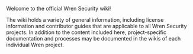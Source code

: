 Welcome to the official Wren Security wiki!

The wiki holds a variety of general information, including license information and contributor guides that are applicable to all Wren Security projects. In addition to the content included here, project-specific documentation and processes may be documented in the wikis of each individual Wren project.